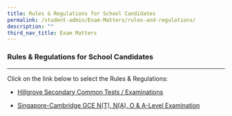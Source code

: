 ```yaml
---
title: Rules & Regulations for School Candidates
permalink: /student-admin/Exam-Matters/rules-and-regulations/
description: ""
third_nav_title: Exam Matters
---
```

### **Rules & Regulations for School Candidates**
---------------------------------------------------------------------------
Click on the link below to select the Rules & Regulations:

*   [Hillgrove Secondary Common Tests / Examinations](https://drive.google.com/open?id=1lENT4zNYw7vPGejNuIs5BjyI9KVvmAON)
    
*   [Singapore-Cambridge GCE N(T), N(A), O & A-Level Examination](https://drive.google.com/file/d/1QMKTbbf8b2YpMN-hQl7iMQzqq7rT1Ysa/view?usp=sharing)


